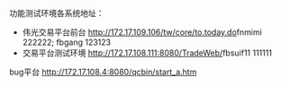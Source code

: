 功能测试环境各系统地址：

* 伟光交易平台前台 <http://172.17.109.106/tw/core/to.today.do>fnmimi 222222;  fbgang 123123
* 交易平台测试环境 <http://172.17.108.111:8080/TradeWeb/>fbsuif11 111111

bug平台
<http://172.17.108.4:8080/qcbin/start_a.htm>
